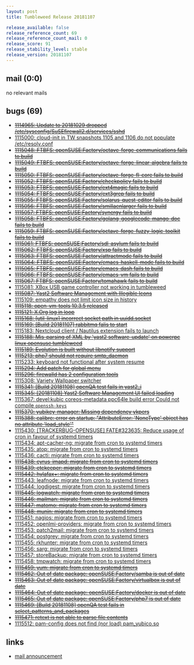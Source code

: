```yaml
---
layout: post
title: Tumbleweed Release 20181107

release_available: false
release_reference_count: 69
release_reference_count_mail: 0
release_score: 91
release_stability_level: stable
release_version: 20181107
---
```


## mail (0:0)

no relevant mails

## bugs (69)

<!--more-->

- ~~[1114965: Update to 20181029 dropped /etc/sysconfig/SuSEfirewall2.d/services/sshd](https://bugzilla.opensuse.org/show_bug.cgi?id=1114965)~~
- [1115000: cloud-init in TW snapshots 1105 and 1106 do not populate /etc/resolv.conf](https://bugzilla.opensuse.org/show_bug.cgi?id=1115000)
- ~~[1115048: FTBFS: openSUSE:Factory/octave-forge-communications fails to build](https://bugzilla.opensuse.org/show_bug.cgi?id=1115048)~~
- ~~[1115049: FTBFS: openSUSE:Factory/octave-forge-linear-algebra fails to build](https://bugzilla.opensuse.org/show_bug.cgi?id=1115049)~~
- ~~[1115050: FTBFS: openSUSE:Factory/octave-forge-fl-core fails to build](https://bugzilla.opensuse.org/show_bug.cgi?id=1115050)~~
- ~~[1115052: FTBFS: openSUSE:Factory/checkpolicy fails to build](https://bugzilla.opensuse.org/show_bug.cgi?id=1115052)~~
- ~~[1115053: FTBFS: openSUSE:Factory/ext4magic fails to build](https://bugzilla.opensuse.org/show_bug.cgi?id=1115053)~~
- ~~[1115054: FTBFS: openSUSE:Factory/ext3grep fails to build](https://bugzilla.opensuse.org/show_bug.cgi?id=1115054)~~
- ~~[1115055: FTBFS: openSUSE:Factory/solarus-quest-editor fails to build](https://bugzilla.opensuse.org/show_bug.cgi?id=1115055)~~
- ~~[1115056: FTBFS: openSUSE:Factory/smillaenlarger fails to build](https://bugzilla.opensuse.org/show_bug.cgi?id=1115056)~~
- ~~[1115057: FTBFS: openSUSE:Factory/synergy fails to build](https://bugzilla.opensuse.org/show_bug.cgi?id=1115057)~~
- ~~[1115058: FTBFS: openSUSE:Factory/golang-googlecode-mango-doc fails to build](https://bugzilla.opensuse.org/show_bug.cgi?id=1115058)~~
- ~~[1115059: FTBFS: openSUSE:Factory/octave-forge-fuzzy-logic-toolkit fails to build](https://bugzilla.opensuse.org/show_bug.cgi?id=1115059)~~
- ~~[1115061: FTBFS: openSUSE:Factory/sdl-asylum fails to build](https://bugzilla.opensuse.org/show_bug.cgi?id=1115061)~~
- ~~[1115062: FTBFS: openSUSE:Factory/xsp fails to build](https://bugzilla.opensuse.org/show_bug.cgi?id=1115062)~~
- ~~[1115063: FTBFS: openSUSE:Factory/attractmode fails to build](https://bugzilla.opensuse.org/show_bug.cgi?id=1115063)~~
- ~~[1115064: FTBFS: openSUSE:Factory/emacs-haskell-mode fails to build](https://bugzilla.opensuse.org/show_bug.cgi?id=1115064)~~
- ~~[1115065: FTBFS: openSUSE:Factory/emacs-dash fails to build](https://bugzilla.opensuse.org/show_bug.cgi?id=1115065)~~
- ~~[1115066: FTBFS: openSUSE:Factory/emacs-vm fails to build](https://bugzilla.opensuse.org/show_bug.cgi?id=1115066)~~
- ~~[1115067: FTBFS: openSUSE:Factory/tomahawk fails to build](https://bugzilla.opensuse.org/show_bug.cgi?id=1115067)~~
- [1115081: XBox USB game controller not working in tumbleweed](https://bugzilla.opensuse.org/show_bug.cgi?id=1115081)
- ~~[1115087: Yast2 Software Management with Illegible Icons](https://bugzilla.opensuse.org/show_bug.cgi?id=1115087)~~
- [1115109: empathy does not limit icon size in history](https://bugzilla.opensuse.org/show_bug.cgi?id=1115109)
- ~~[1115118: open-vm-tools 10.3.5 released](https://bugzilla.opensuse.org/show_bug.cgi?id=1115118)~~
- ~~[1115121: X.Org log in loop](https://bugzilla.opensuse.org/show_bug.cgi?id=1115121)~~
- ~~[1115168: \[util-linux\] incorrect socket path in uuidd.socket](https://bugzilla.opensuse.org/show_bug.cgi?id=1115168)~~
- ~~[1115169: \[Build 20181107\] rabbitmq falis to start](https://bugzilla.opensuse.org/show_bug.cgi?id=1115169)~~
- [1115183: Nextcloud client / Nautilus extension fails to launch](https://bugzilla.opensuse.org/show_bug.cgi?id=1115183)
- ~~[1115188: Mis-parsing of XML by 'yast2 software-update' on powerpc linux opensuse tumbleweed](https://bugzilla.opensuse.org/show_bug.cgi?id=1115188)~~
- ~~[1115189: Evolution is built without libnotify support](https://bugzilla.opensuse.org/show_bug.cgi?id=1115189)~~
- ~~[1115213: php7 should not require smtp_daemon](https://bugzilla.opensuse.org/show_bug.cgi?id=1115213)~~
- [1115233: keyboard not functional after system resume](https://bugzilla.opensuse.org/show_bug.cgi?id=1115233)
- ~~[1115294: Add patch for global menu](https://bugzilla.opensuse.org/show_bug.cgi?id=1115294)~~
- ~~[1115296: firewalld has 2 configuration tools](https://bugzilla.opensuse.org/show_bug.cgi?id=1115296)~~
- [1115308: Variety Wallpaper switcher](https://bugzilla.opensuse.org/show_bug.cgi?id=1115308)
- ~~[1115341: \[Build 20181108\] openQA test fails in yast2_i](https://bugzilla.opensuse.org/show_bug.cgi?id=1115341)~~
- ~~[1115345: \[20181108\] Yast2 Software Management UI failed loading](https://bugzilla.opensuse.org/show_bug.cgi?id=1115345)~~
- [1115367: devel:kubic coreos-metadata ppc64le build error  Could not compile `openssh-keys`](https://bugzilla.opensuse.org/show_bug.cgi?id=1115367)
- ~~[1115370: yubikey-manager: Missing dependency ykpers](https://bugzilla.opensuse.org/show_bug.cgi?id=1115370)~~
- ~~[1115388: calibre: error on startup: "AttributeError: 'NoneType' object has no attribute 'load_style'"](https://bugzilla.opensuse.org/show_bug.cgi?id=1115388)~~
- [1115430: \[TRACKERBUG-OPENSUSE\] FATE#323635: Reduce usage of cron in favour of systemd timers](https://bugzilla.opensuse.org/show_bug.cgi?id=1115430)
- [1115434: apt-cacher-ng: migrate from cron to systemd timers](https://bugzilla.opensuse.org/show_bug.cgi?id=1115434)
- [1115435: atop: migrate from cron to systemd timers](https://bugzilla.opensuse.org/show_bug.cgi?id=1115435)
- [1115436: cacti: migrate from cron to systemd timers](https://bugzilla.opensuse.org/show_bug.cgi?id=1115436)
- ~~[1115438: cyrus-imapd: migrate from cron to systemd timers](https://bugzilla.opensuse.org/show_bug.cgi?id=1115438)~~
- ~~[1115439: etckeeper: migrate from cron to systemd timers](https://bugzilla.opensuse.org/show_bug.cgi?id=1115439)~~
- ~~[1115442: hylafax+: migrate from cron to systemd timers](https://bugzilla.opensuse.org/show_bug.cgi?id=1115442)~~
- [1115443: leafnode: migrate from cron to systemd timers](https://bugzilla.opensuse.org/show_bug.cgi?id=1115443)
- [1115444: logdigest: migrate from cron to systemd timers](https://bugzilla.opensuse.org/show_bug.cgi?id=1115444)
- ~~[1115445: logwatch: migrate from cron to systemd timers](https://bugzilla.opensuse.org/show_bug.cgi?id=1115445)~~
- ~~[1115446: mailman: migrate from cron to systemd timers](https://bugzilla.opensuse.org/show_bug.cgi?id=1115446)~~
- ~~[1115447: matomo: migrate from cron to systemd timers](https://bugzilla.opensuse.org/show_bug.cgi?id=1115447)~~
- ~~[1115448: munin: migrate from cron to systemd timers](https://bugzilla.opensuse.org/show_bug.cgi?id=1115448)~~
- [1115451: nagios: migrate from cron to systemd timers](https://bugzilla.opensuse.org/show_bug.cgi?id=1115451)
- [1115452: openlmi-providers: migrate from cron to systemd timers](https://bugzilla.opensuse.org/show_bug.cgi?id=1115452)
- [1115453: patch2mail: migrate from cron to systemd timers](https://bugzilla.opensuse.org/show_bug.cgi?id=1115453)
- [1115454: postgrey: migrate from cron to systemd timers](https://bugzilla.opensuse.org/show_bug.cgi?id=1115454)
- [1115455: rkhunter: migrate from cron to systemd timers](https://bugzilla.opensuse.org/show_bug.cgi?id=1115455)
- [1115456: sarg: migrate from cron to systemd timers](https://bugzilla.opensuse.org/show_bug.cgi?id=1115456)
- [1115457: storeBackup: migrate from cron to systemd timers](https://bugzilla.opensuse.org/show_bug.cgi?id=1115457)
- [1115458: tmpwatch: migrate from cron to systemd timers](https://bugzilla.opensuse.org/show_bug.cgi?id=1115458)
- ~~[1115459: yum: migrate from cron to systemd timers](https://bugzilla.opensuse.org/show_bug.cgi?id=1115459)~~
- ~~[1115462: Out of date package: openSUSE:Factory/samba is out of date](https://bugzilla.opensuse.org/show_bug.cgi?id=1115462)~~
- ~~[1115463: Out of date package: openSUSE:Factory/virtualbox is out of date](https://bugzilla.opensuse.org/show_bug.cgi?id=1115463)~~
- ~~[1115464: Out of date package: openSUSE:Factory/docker is out of date](https://bugzilla.opensuse.org/show_bug.cgi?id=1115464)~~
- ~~[1115465: Out of date package: openSUSE:Factory/php7 is out of date](https://bugzilla.opensuse.org/show_bug.cgi?id=1115465)~~
- ~~[1115469: \[Build 20181108\] openQA test fails in select_patterns_and_packages](https://bugzilla.opensuse.org/show_bug.cgi?id=1115469)~~
- ~~[1115471: retext is not able to parse file contents](https://bugzilla.opensuse.org/show_bug.cgi?id=1115471)~~
- [1115512: pam-config does not find (nor load) pam_yubico.so](https://bugzilla.opensuse.org/show_bug.cgi?id=1115512)



## links

- [mail announcement](https://lists.opensuse.org/opensuse-factory/2018-11/msg00029.html)

